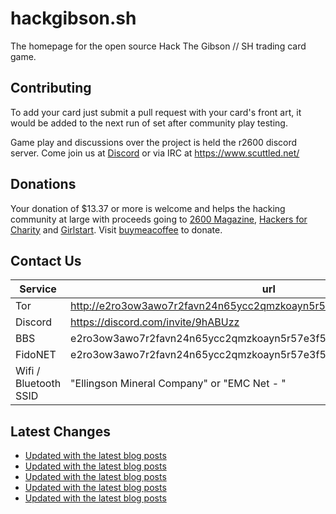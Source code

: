# hackgibson.sh
The homepage for the open source Hack The Gibson // SH trading card game.


## Contributing

To add your card just submit a pull request with your card's front art, it would be added to the next run of set after community play testing.

Game play and discussions over the project is held the r2600 discord server. Come join us at [Discord](https://discord.com/invite/9hABUzz) or via IRC at https://www.scuttled.net/


## Donations

Your donation of $13.37 or more is welcome and helps the hacking community at large with proceeds going to [2600 Magazine](https://2600.com/), [Hackers for Charity](https://hackersforcharity.org) and [Girlstart](https://girlstart.org).  Visit [buymeacoffee](https://www.buymeacoffee.com/hackgibson.sh) to donate.


## Contact Us

Service | url
-|-
Tor | http://e2ro3ow3awo7r2favn24n65ycc2qmzkoayn5r57e3f56nvjwdcgg32ad.onion
Discord | https://discord.com/invite/9hABUzz
BBS | e2ro3ow3awo7r2favn24n65ycc2qmzkoayn5r57e3f56nvjwdcgg32ad.onion:23
FidoNET | e2ro3ow3awo7r2favn24n65ycc2qmzkoayn5r57e3f56nvjwdcgg32ad.onion:24554
Wifi / Bluetooth SSID | "Ellingson Mineral Company" or "EMC Net - <fidonet address>"

## Latest Changes
<!-- BLOG-POST-LIST:START -->
- [Updated with the latest blog posts](https://github.com/DFW2600/hackgibson.sh/commit/0de215fc9f2d4fb26a0dc3e2083f4115cd831708)
- [Updated with the latest blog posts](https://github.com/DFW2600/hackgibson.sh/commit/2b821f4b9334f0f0fa9d0da4f2983563df737686)
- [Updated with the latest blog posts](https://github.com/DFW2600/hackgibson.sh/commit/5409d8041a585ff51fa88b0e4af688347bf052ff)
- [Updated with the latest blog posts](https://github.com/DFW2600/hackgibson.sh/commit/1367012b646440f56f61c0768f548aae1ba17739)
- [Updated with the latest blog posts](https://github.com/DFW2600/hackgibson.sh/commit/9c4f423f22411e7d9d472ca4ff01ed3b8037acf0)
<!-- BLOG-POST-LIST:END -->
